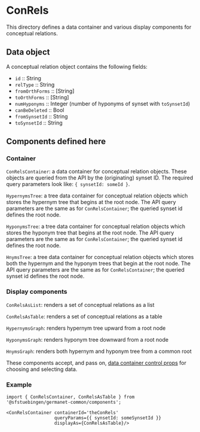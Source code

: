 # ConRels

This directory defines a data container and various display components
for conceptual relations.

## Data object

A conceptual relation object contains the following fields:

  - `id` :: String
  - `relType` :: String
  - `fromOrthForms` :: [String]
  - `toOrthForms` :: [String]
  - `numHyponyms` :: Integer (number of hyponyms of synset with `toSynsetId`)
  - `canBeDeleted` :: Bool
  - `fromSynsetId` :: String
  - `toSynsetId` :: String

## Components defined here

### Container

`ConRelsContainer`: a data container for conceptual relation objects.
These objects are queried from the API by the (originating) synset ID.
The required query parameters look like: `{ synsetId: someId }`.

`HypernymsTree`: a tree data container for conceptual relation objects
which stores the hypernym tree that begins at the root node.  The API
query parameters are the same as for `ConRelsContainer`; the queried
synset id defines the root node.

`HyponymsTree`: a tree data container for conceptual relation objects
which stores the hyponym tree that begins at the root node.  The API
query parameters are the same as for `ConRelsContainer`; the queried
synset id defines the root node.

`HnymsTree`: a tree data container for conceptual relation objects
which stores both the hypernym and the hyponym trees that begin at the
root node.  The API query parameters are the same as for
`ConRelsContainer`; the queried synset id defines the root node.

### Display components

`ConRelsAsList`: renders a set of conceptual relations as a list 

`ConRelsAsTable`: renders a set of conceptual relations as a table 

`HypernymsGraph`: renders hypernym tree upward from a root node

`HyponymsGraph`: renders hyponym tree downward from a root node

`HnymsGraph`: renders both hypernym and hyponym tree from a common root 

These components accept, and pass on, [data container control
props](../DataContainer#user-content-selecting-and-choosing-data-objects) for choosing and selecting data.

### Example

```
import { ConRelsContainer, ConRelsAsTable } from '@sfstuebingen/germanet-common/components';

<ConRelsContainer containerId='theConRels'
                  queryParams={{ synsetId: someSynsetId }}
                  displayAs={ConRelsAsTable}/>
```
